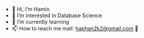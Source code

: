 - 👋 Hi, I’m Hamin
- 👀 I’m interested in Database Science
- 🌱 I’m currently learning 
- 📫 How to reach me mail: haphan2k2@gmail.com 💞

<!---
phhamin/phhamin is a ✨ special ✨ repository because its `README.md` (this file) appears on your GitHub profile.
You can click the Preview link to take a look at your changes.
--->
